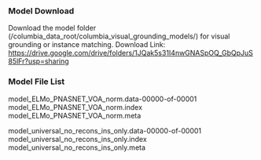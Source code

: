 
### Model Download
Download the model folder (/columbia_data_root/columbia_visual_grounding_models/) for visual grounding or instance matching.
Download Link: https://drive.google.com/drive/folders/1JQak5s31I4nwGNASpOQ_GbQpJuS85lFr?usp=sharing    

### Model File List
model_ELMo_PNASNET_VOA_norm.data-00000-of-00001  
model_ELMo_PNASNET_VOA_norm.index  
model_ELMo_PNASNET_VOA_norm.meta  

model_universal_no_recons_ins_only.data-00000-of-00001  
model_universal_no_recons_ins_only.index  
model_universal_no_recons_ins_only.meta  
